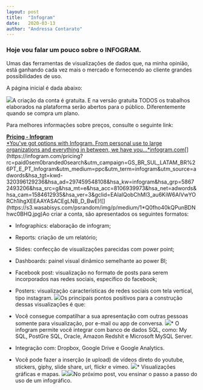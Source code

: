 ```yaml
---
layout:	post
title:	"Infogram"
date:	2020-03-13
author: "Andressa Contarato"
---
```


  ### Hoje vou falar um pouco sobre o INFOGRAM.

Umas das ferramentas de visualizações de dados que, na minha opinião, está ganhando cada vez mais o mercado e fornecendo ao cliente grandes possibilidades de uso.

A página inicial é dada abaixo:

![](https://s3.wasabisys.com/psrandom/img/p/medium/1*r16lEQnBnblWzS8FdEq2gw.jpg)A criação da conta é gratuita. E na versão gratuita TODOS os trabalhos elaborados na plataforma serão abertos para o público. Diferentemente quando se compra um plano.

Para melhores informações sobre preços, consulte o seguinte link:

[**Pricing - Infogram**  
*You've got options with Infogram. From personal use to large organizations and everything in between, we have you…*infogram.com](https://infogram.com/pricing?rc=paid0sem0branded0search&utm_campaign=GS_BR_SUL_LATAM_BR%26PT_E_PT_Infogram&utm_medium=ppc&utm_term=infogram&utm_source=adwords&hsa_tgt=kwd-320396129236&hsa_ad=297459548108&hsa_kw=infogram&hsa_grp=58672493206&hsa_src=g&hsa_mt=e&hsa_acc=8106939973&hsa_net=adwords&hsa_cam=1584612935&hsa_ver=3&gclid=EAIaIQobChMI3_au6KiW6AIVwYORCh1ihgXEEAAYASACEgLNB_D_BwE "https://infogram.com/pricing?rc=paid0sem0branded0search&utm_campaign=GS_BR_SUL_LATAM_BR%26PT_E_PT_Infogram&utm_medium=ppc&utm_term=infogram&utm_source=adwords&hsa_tgt=kwd-320396129236&hsa_ad=297459548108&hsa_kw=infogram&hsa_grp=58672493206&hsa_src=g&hsa_mt=e&hsa_acc=8106939973&hsa_net=adwords&hsa_cam=1584612935&hsa_ver=3&gclid=EAIaIQobChMI3_au6KiW6AIVwYORCh1ihgXEEAAYASACEgLNB_D_BwE")[](https://infogram.com/pricing?rc=paid0sem0branded0search&utm_campaign=GS_BR_SUL_LATAM_BR%26PT_E_PT_Infogram&utm_medium=ppc&utm_term=infogram&utm_source=adwords&hsa_tgt=kwd-320396129236&hsa_ad=297459548108&hsa_kw=infogram&hsa_grp=58672493206&hsa_src=g&hsa_mt=e&hsa_acc=8106939973&hsa_net=adwords&hsa_cam=1584612935&hsa_ver=3&gclid=EAIaIQobChMI3_au6KiW6AIVwYORCh1ihgXEEAAYASACEgLNB_D_BwE)![](https://s3.wasabisys.com/psrandom/img/p/medium/1*Q0fho40kQPunBDNhwc0BHQ.jpg)Ao criar a conta, são apresentados os seguintes formatos:

* Infographics: elaboração de infogram;
* Reports: criação de um relatório;
* Slides: confecção de visualizações parecidas com power point;
* Dashboards: painel visual dinâmico semelhante ao power BI;
* Facebook post: visualização no formato de posts para serem incorporados nas redes sociais, específico do facebook;
* Posters: visualização características de redes sociais com tela vertical, tipo instagram.
![](https://s3.wasabisys.com/psrandom/img/p/medium/1*3m-pFph396hm3SGsmRJwEQ.jpg)Os principais pontos positivos para a construção dessas visualizações é que:

* Você consegue compatilhar a sua apresentação com outras pessoas somente para visualização, por e-mail ou app de conversa.
![](https://s3.wasabisys.com/psrandom/img/p/medium/1*On9QImmM5i1X070ZFaro5Q.jpg)* O infogram permite você integrar com banco de dados SQL, como: My SQL, PostGre SQL, Oracle, Amazon Redshit e Microsoft MySQL Server.
* Integração com: Dropbox, Google Drive e Google Analytics.
* Você pode fazer a inserção (e upload) de vídeos direto do youtube, stickers, giphy, slide share, url, flickr e vimeo.
![](https://s3.wasabisys.com/psrandom/img/p/medium/1*xjF4DE-8TXHkZW8KMBgM0A.jpg)* Visualizações gráficas e mapas.
![](https://s3.wasabisys.com/psrandom/img/p/medium/1*zW4009hLKhzk6luSSeTttQ.jpg)![](https://s3.wasabisys.com/psrandom/img/p/medium/1*kom9mUddQrOgwtB1y8B7pA.jpg)No próximo post, vou ensinar o passo a passo do uso de um infográfico.

  